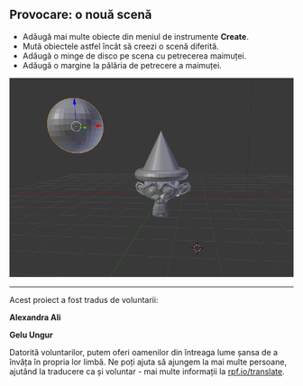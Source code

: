 ## Provocare: o nouă scenă

+ Adăugă mai multe obiecte din meniul de instrumente **Create**.
+ Mută obiectele astfel încât să creezi o scenă diferită.
+ Adăugă o minge de disco pe scena cu petrecerea maimuței.
+ Adăugă o margine la pălăria de petrecere a maimuței.

![Provocare](images/challenge.png)

***
Acest proiect a fost tradus de voluntarii:

**Alexandra Ali**

**Gelu Ungur**

Datorită voluntarilor, putem oferi oamenilor din întreaga lume șansa de a învăța în propria lor limbă. Ne poți ajuta să ajungem la mai multe persoane, ajutând la traducere ca și voluntar - mai multe informații la [rpf.io/translate](https://rpf.io/translate).